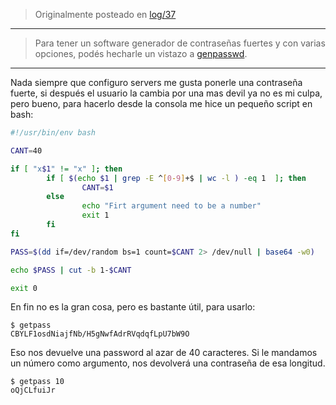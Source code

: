 <!-- TITLE: Generador de passwords fuertes en bash -->
<!-- SUBTITLE: Utilizadon /dev/random -->

> Originalmente posteado en [log/37](https://log.exos.ninja/37)

---

> Para tener un software generador de contraseñas fuertes y con varias opciones, podés hecharle un vistazo a [genpasswd](projects/genpasswd).

---

Nada siempre que configuro servers me gusta ponerle una contraseña fuerte, si después el usuario la cambia por una mas devil ya no es mi culpa, pero bueno, para hacerlo desde la consola me hice un pequeño script en bash:

```bash
#!/usr/bin/env bash

CANT=40

if [ "x$1" != "x" ]; then
		if [ $(echo $1 | grep -E ^[0-9]+$ | wc -l ) -eq 1  ]; then
				CANT=$1
		else
				echo "Firt argument need to be a number"
				exit 1
		fi
fi

PASS=$(dd if=/dev/random bs=1 count=$CANT 2> /dev/null | base64 -w0) 

echo $PASS | cut -b 1-$CANT 

exit 0
```

En fin no es la gran cosa, pero es bastante útil, para usarlo:

    $ getpass
    CBYLF1osdNiajfNb/H5gNwfAdrRVqdqfLpU7bW9O

Eso nos devuelve una password al azar de 40 caracteres. Si le mandamos un número como argumento, nos devolverá una contraseña de esa longitud.

    $ getpass 10
    oQjCLfuiJr